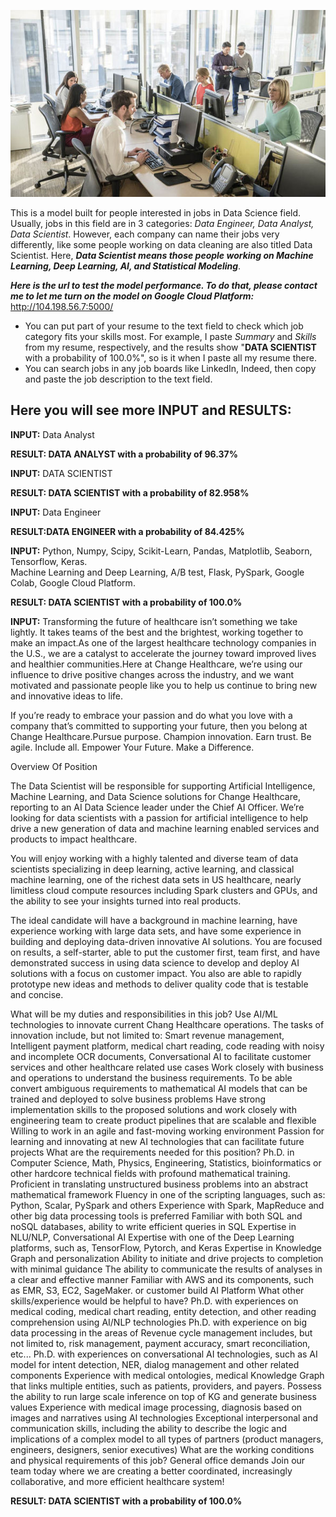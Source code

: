 ![alterText](https://github.com/nichangyuan/ML-DL/blob/master/Deep%20Learning/NLP/Job%20Recommendation/02%20deployment2GCP/02_flaskapp/static/office.jpg?raw=true)

This is a model built for people interested in jobs in Data Science field. Usually, jobs in this field are in 3 categories: *Data Engineer, Data Analyst, Data Scientist*. However, each company can name their jobs very differently, like some people working on data cleaning are also titled Data Scientist. Here, ***Data Scientist means those people working on Machine Learning, Deep Learning, AI, and Statistical Modeling***. 

***Here is the url to test the model performance. To do that, please contact me to let me turn on the model on Google Cloud Platform:***
http://104.198.56.7:5000/
- You can put part of your resume to the text field to check which job category fits your skills most. For example, I paste *Summary* and *Skills* from my resume, respectively, and the results show "**DATA SCIENTIST** with a probability of 100.0%", so is it when I paste all my resume there.
- You can search jobs in any job boards like LinkedIn, Indeed, then copy and paste the job description to the text field.

## Here you will see more INPUT and RESULTS:<br>

**INPUT:** Data Analyst

**RESULT: DATA ANALYST with a probability of 96.37%**


**INPUT:** DATA SCIENTIST

**RESULT: DATA SCIENTIST with a probability of 82.958%**


**INPUT:** Data Engineer

**RESULT:DATA ENGINEER with a probability of 84.425%**


**INPUT:** 
Python, Numpy, Scipy, Scikit-Learn, Pandas, Matplotlib, Seaborn, Tensorflow, Keras.<br>
Machine Learning and Deep Learning, A/B test, Flask, PySpark, Google Colab, Google Cloud Platform.


**RESULT: DATA SCIENTIST with a probability of 100.0%**


**INPUT:**
Transforming the future of healthcare isn’t something we take lightly. It takes teams of the best and the brightest, working together to make an impact.As one of the largest healthcare technology companies in the U.S., we are a catalyst to accelerate the journey toward improved lives and healthier communities.Here at Change Healthcare, we’re using our influence to drive positive changes across the industry, and we want motivated and passionate people like you to help us continue to bring new and innovative ideas to life.

If you’re ready to embrace your passion and do what you love with a company that’s committed to supporting your future, then you belong at Change Healthcare.Pursue purpose. Champion innovation. Earn trust. Be agile. Include all. Empower Your Future. Make a Difference.

Overview Of Position

The Data Scientist will be responsible for supporting Artificial Intelligence, Machine Learning, and Data Science solutions for Change Healthcare, reporting to an AI Data Science leader under the Chief AI Officer. We’re looking for data scientists with a passion for artificial intelligence to help drive a new generation of data and machine learning enabled services and products to impact healthcare.

You will enjoy working with a highly talented and diverse team of data scientists specializing in deep learning, active learning, and classical machine learning, one of the richest data sets in US healthcare, nearly limitless cloud compute resources including Spark clusters and GPUs, and the ability to see your insights turned into real products.

The ideal candidate will have a background in machine learning, have experience working with large data sets, and have some experience in building and deploying data-driven innovative AI solutions. You are focused on results, a self-starter, able to put the customer first, team first, and have demonstrated success in using data science to develop and deploy AI solutions with a focus on customer impact. You also are able to rapidly prototype new ideas and methods to deliver quality code that is testable and concise.

What will be my duties and responsibilities in this job?
Use AI/ML technologies to innovate current Chang Healthcare operations. The tasks of innovation include, but not limited to: Smart revenue management, Intelligent payment platform, medical chart reading, code reading with noisy and incomplete OCR documents, Conversational AI to facilitate customer services and other healthcare related use cases
Work closely with business and operations to understand the business requirements. To be able convert ambiguous requirements to mathematical AI models that can be trained and deployed to solve business problems
Have strong implementation skills to the proposed solutions and work closely with engineering team to create product pipelines that are scalable and flexible
Willing to work in an agile and fast-moving working environment
Passion for learning and innovating at new AI technologies that can facilitate future projects
What are the requirements needed for this position?
Ph.D. in Computer Science, Math, Physics, Engineering, Statistics, bioinformatics or other hardcore technical fields with profound mathematical training. Proficient in translating unstructured business problems into an abstract mathematical framework
Fluency in one of the scripting languages, such as: Python, Scalar, PySpark and others
Experience with Spark, MapReduce and other big data processing tools is preferred
Familiar with both SQL and noSQL databases, ability to write efficient queries in SQL
Expertise in NLU/NLP, Conversational AI
Expertise with one of the Deep Learning platforms, such as, TensorFlow, Pytorch, and Keras
Expertise in Knowledge Graph and personalization
Ability to initiate and drive projects to completion with minimal guidance
The ability to communicate the results of analyses in a clear and effective manner
Familiar with AWS and its components, such as EMR, S3, EC2, SageMaker. or customer build AI Platform
What other skills/experience would be helpful to have?
Ph.D. with experiences on medical coding, medical chart reading, entity detection, and other reading comprehension using AI/NLP technologies
Ph.D. with experience on big data processing in the areas of Revenue cycle management includes, but not limited to, risk management, payment accuracy, smart reconciliation, etc...
Ph.D. with experiences on conversational AI technologies, such as AI model for intent detection, NER, dialog management and other related components
Experience with medical ontologies, medical Knowledge Graph that links multiple entities, such as patients, providers, and payers. Possess the ability to run large scale inference on top of KG and generate business values
Experience with medical image processing, diagnosis based on images and narratives using AI technologies
Exceptional interpersonal and communication skills, including the ability to describe the logic and implications of a complex model to all types of partners (product managers, engineers, designers, senior executives)
What are the working conditions and physical requirements of this job?
General office demands
Join our team today where we are creating a better coordinated, increasingly collaborative, and more efficient healthcare system!

**RESULT: DATA SCIENTIST with a probability of 100.0%**




